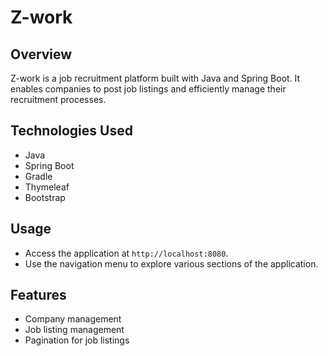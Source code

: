 # Z-work

## Overview
Z-work is a job recruitment platform built with Java and Spring Boot. It enables companies to post job listings and efficiently manage their recruitment processes.

## Technologies Used
- Java
- Spring Boot
- Gradle
- Thymeleaf
- Bootstrap
## Usage
- Access the application at `http://localhost:8080`.
- Use the navigation menu to explore various sections of the application.

## Features
- Company management
- Job listing management
- Pagination for job listings


